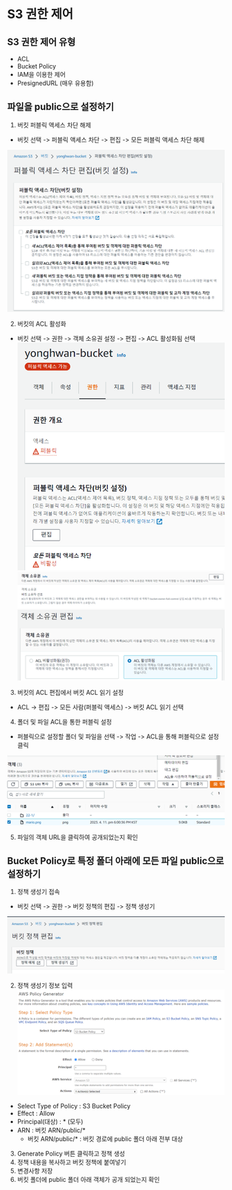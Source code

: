 # S3 권한 제어

## S3 권한 제어 유형

- ACL
- Bucket Policy
- IAM을 이용한 제어
- PresignedURL (매우 유용함)

## 파일을 public으로 설정하기

1. 버킷 퍼블릭 액세스 차단 해제

- 버킷 선택 -> 퍼블릭 액세스 차단 -> 편집 -> 모든 퍼블릭 액세스 차단 해제

![img_5.png](img_5.png)

2. 버킷의 ACL 활성화

- 버킷 선택 -> 권한 -> 객체 소유권 설정 -> 편집 -> ACL 활성화됨 선택
  ![img.png](img.png)
  ![img_1.png](img_1.png)
  ![img_2.png](img_2.png)

3. 버킷의 ACL 편집에서 버킷 ACL 읽기 설정

- ACL -> 편집 -> 모든 사람(퍼블릭 액세스) -> 버킷 ACL 읽기 선택

4. 폴더 및 파일 ACL을 통한 퍼블릭 설정

- 퍼블릭으로 설정할 폴더 및 파일을 선택 -> 작업 -> ACL을 통해 퍼블릭으로 설정 클릭

![img_4.png](img_4.png)

5. 파일의 객체 URL을 클릭하여 공개되었는지 확인

## Bucket Policy로 특정 폴더 아래에 모든 파일 public으로 설정하기

1. 정책 생성기 접속

- 버킷 선택 -> 권한 -> 버킷 정책의 편집 -> 정책 생성기

![img_6.png](img_6.png)

2. 정책 생성기 정보 입력
   ![img_7.png](img_7.png)

- Select Type of Policy : S3 Bucket Policy
- Effect : Allow
- Principal(대상) : * (모두)
- ARN : 버킷 ARN/public/*
    - 버킷 ARN/public/* : 버킷 경로에 public 폴더 아래 전부 대상

3. Generate Policy 버튼 클릭하고 정책 생성
4. 정책 내용을 복사하고 버킷 정책에 붙여넣기
5. 변경사항 저장
6. 버킷 폴더에 public 폴더 아래 객체가 공개 되었는지 확인



